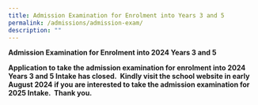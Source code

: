 ```yaml
---
title: Admission Examination for Enrolment into Years 3 and 5
permalink: /admissions/admission-exam/
description: ""
---
```

**Admission Examination for Enrolment into 2024 Years 3 and 5**

        

**Application to take the admission examination for enrolment into 2024 Years 3 and 5 Intake has closed.  Kindly visit the school website in early August 2024 if you are interested to take the admission examination for 2025 Intake.  Thank you.**